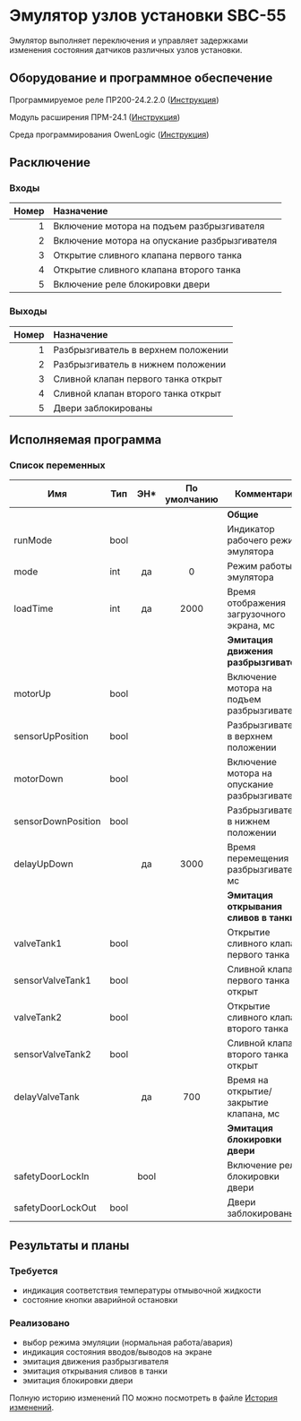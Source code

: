 # Эмулятор узлов установки SBC-55

Эмулятор выполняет переключения и управляет задержками изменения состояния датчиков различных узлов установки.

## Оборудование и программное обеспечение

Программируемое реле ПР200-24.2.2.0 ([Инструкция](/EmulatorSBC/EqManuals/re_pr200_1-ru-38699-1.69.pdf))

Модуль расширения ПРМ-24.1 ([Инструкция](/EmulatorSBC/EqManuals/re_prm-h.1_1-ru-51644-1.13.pdf))

Среда программирования OwenLogic ([Инструкция](/EmulatorSBC/EqManuals/rp_owen_logic_2.4.pdf))

## Расключение

### Входы

| Номер | Назначение                                    |
|------:|:----------------------------------------------|
|     1 | Включение мотора на подъем разбрызгивателя    |
|     2 | Включение мотора на опускание разбрызгивателя |
|     3 | Открытие сливного клапана первого танка       |
|     4 | Открытие сливного клапана второго танка       |
|     5 | Включение реле блокировки двери               |

### Выходы

| Номер | Назначение                          |
|------:|:------------------------------------|
|     1 | Разбрызгиватель в верхнем положении |
|     2 | Разбрызгиватель в нижнем положении  |
|     3 | Сливной клапан первого танка открыт |
|     4 | Сливной клапан второго танка открыт |
|     5 | Двери заблокированы                 |

## Исполняемая программа

### Список переменных

| Имя                | Тип  | ЭН*  | По умолчанию | Комментарий                                   |
|--------------------|------|:----:|:------------:|-----------------------------------------------|
|                    |      |      |              | **Общие**                                     |
| runMode            | bool |      |              | Индикатор рабочего режима эмулятора           |
| mode               | int  |  да  |      0       | Режим работы эмулятора                        |
| loadTime           | int  |  да  |     2000     | Время отображения загрузочного экрана, мс     |
|                    |      |      |              | **Эмитация движения разбрызгивателя**         |
| motorUp            | bool |      |              | Включение мотора на подъем разбрызгивателя    |
| sensorUpPosition   | bool |      |              | Разбрызгиватель в верхнем положении           |
| motorDown          | bool |      |              | Включение мотора на опускание разбрызгивателя |
| sensorDownPosition | bool |      |              | Разбрызгиватель в нижнем положении            |
| delayUpDown        |      |  да  |     3000     | Время перемещения разбрызгивателя, мс         |
|                    |      |      |              | **Эмитация открывания сливов в танки**        |
| valveTank1         | bool |      |              | Открытие сливного клапана первого танка       |
| sensorValveTank1   | bool |      |              | Сливной клапан первого танка открыт           |
| valveTank2         | bool |      |              | Открытие сливного клапана второго танка       |
| sensorValveTank2   | bool |      |              | Сливной клапан второго танка открыт           |
| delayValveTank     |      |  да  |     700      | Время на открытие/закрытие клапана, мс        |
|                    |      |      |              | **Эмитация блокировки двери**                 |
| safetyDoorLockIn   |      | bool |              | Включение реле блокировки двери               |
| safetyDoorLockOut  | bool |      |              | Двери заблокированы                           |

## Результаты и планы

### Требуется
- индикация соответствия температуры отмывочной жидкости
- состояние кнопки аварийной остановки

### Реализовано
- выбор режима эмуляции (нормальная работа/авария)
- индикация состояния вводов/выводов на экране
- эмитация движения разбрызгивателя
- эмитация открывания сливов в танки
- эмитация блокировки двери

Полную историю изменений ПО можно посмотреть в файле [История изменений](/EmulatorSBC/change_history.md).
